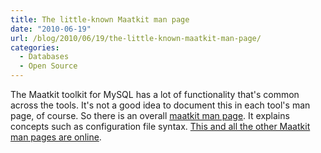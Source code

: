 ```yaml
---
title: The little-known Maatkit man page
date: "2010-06-19"
url: /blog/2010/06/19/the-little-known-maatkit-man-page/
categories:
  - Databases
  - Open Source
---
```

The Maatkit toolkit for MySQL has a lot of functionality that's common across the tools. It's not a good idea to document this in each tool's man page, of course. So there is an overall [maatkit man page][1]. It explains concepts such as configuration file syntax. [This and all the other Maatkit man pages are online][2].

 [1]: http://www.maatkit.org/doc/maatkit.html
 [2]: http://www.maatkit.org/doc/
